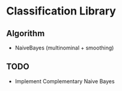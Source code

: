 Classification Library
======================

Algorithm
---------

* NaiveBayes (multinominal + smoothing)


TODO
----

* Implement Complementary Naive Bayes
